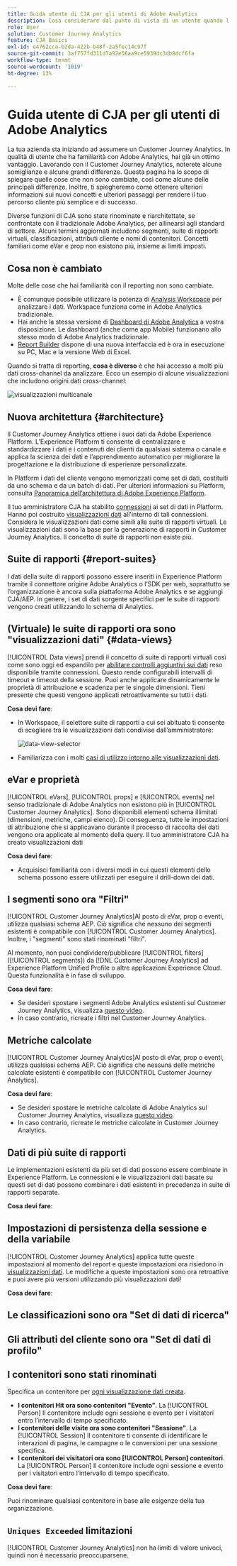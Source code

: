 ```yaml
---
title: Guida utente di CJA per gli utenti di Adobe Analytics
description: Cosa considerare dal punto di vista di un utente quando l’azienda sposta i dati da Adobe Analytics al Customer Journey Analytics
role: User
solution: Customer Journey Analytics
feature: CJA Basics
exl-id: e4762cca-b2da-422b-b48f-2a5fec14c97f
source-git-commit: 3af757fd311d7a92e56aa9ce5939dc3db8dcf6fa
workflow-type: tm+mt
source-wordcount: '1019'
ht-degree: 13%

---
```


# Guida utente di CJA per gli utenti di Adobe Analytics

La tua azienda sta iniziando ad assumere un Customer Journey Analytics. In qualità di utente che ha familiarità con Adobe Analytics, hai già un ottimo vantaggio. Lavorando con il Customer Journey Analytics, noterete alcune somiglianze e alcune grandi differenze. Questa pagina ha lo scopo di spiegare quelle cose che non sono cambiate, così come alcune delle principali differenze. Inoltre, ti spiegheremo come ottenere ulteriori informazioni sui nuovi concetti e ulteriori passaggi per rendere il tuo percorso cliente più semplice e di successo.

Diverse funzioni di CJA sono state rinominate e riarchitettate, se confrontate con il tradizionale Adobe Analytics, per allinearsi agli standard di settore. Alcuni termini aggiornati includono segmenti, suite di rapporti virtuali, classificazioni, attributi cliente e nomi di contenitori. Concetti familiari come eVar e prop non esistono più, insieme ai limiti imposti.

## Cosa non è cambiato

Molte delle cose che hai familiarità con il reporting non sono cambiate.

* È comunque possibile utilizzare la potenza di [Analysis Workspace](/help/analysis-workspace/home.md) per analizzare i dati. Workspace funziona come in Adobe Analytics tradizionale.
* Hai anche la stessa versione di [Dashboard di Adobe Analytics](/help/mobile-app/home.md) a vostra disposizione. Le dashboard (anche come app Mobile) funzionano allo stesso modo di Adobe Analytics tradizionale.
* [Report Builder](/help/report-builder/report-buider-overview.md) dispone di una nuova interfaccia ed è ora in esecuzione su PC, Mac e la versione Web di Excel.

Quando si tratta di reporting, **cosa è diverso** è che hai accesso a molti più dati cross-channel da analizzare. Ecco un esempio di alcune visualizzazioni che includono origini dati cross-channel:

![visualizzazioni multicanale](assets/cross-channel.png)

## Nuova architettura {#architecture}

Il Customer Journey Analytics ottiene i suoi dati da Adobe Experience Platform. L’Experience Platform ti consente di centralizzare e standardizzare i dati e i contenuti dei clienti da qualsiasi sistema o canale e applica la scienza dei dati e l’apprendimento automatico per migliorare la progettazione e la distribuzione di esperienze personalizzate.

In Platform i dati del cliente vengono memorizzati come set di dati, costituiti da uno schema e da un batch di dati. Per ulteriori informazioni su Platform, consulta [Panoramica dell’architettura di Adobe Experience Platform](https://experienceleague.adobe.com/docs/platform-learn/tutorials/intro-to-platform/basic-architecture.html?lang=it).

Il tuo amministratore CJA ha stabilito [connessioni](/help/connections/create-connection.md) ai set di dati in Platform. Hanno poi costruito [visualizzazioni dati](/help/data-views/data-views.md) all&#39;interno di tali connessioni. Considera le visualizzazioni dati come simili alle suite di rapporti virtuali. Le visualizzazioni dati sono la base per la generazione di rapporti in Customer Journey Analytics. Il concetto di suite di rapporti non esiste più.

## Suite di rapporti {#report-suites}

I dati della suite di rapporti possono essere inseriti in Experience Platform tramite il connettore origine Adobe Analytics o l’SDK per web, soprattutto se l’organizzazione è ancora sulla piattaforma Adobe Analytics e se aggiungi CJA/AEP. In genere, i set di dati sorgente specifici per le suite di rapporti vengono creati utilizzando lo schema di Analytics.

## (Virtuale) le suite di rapporti ora sono &quot;visualizzazioni dati&quot; {#data-views}

[!UICONTROL Data views] prendi il concetto di suite di rapporti virtuali così come sono oggi ed espandilo per [abilitare controlli aggiuntivi sui dati](/help/data-views/create-dataview.md) reso disponibile tramite connessioni. Questo rende configurabili intervalli di timeout e timeout della sessione. Puoi anche applicare dinamicamente le proprietà di attribuzione e scadenza per le singole dimensioni. Tieni presente che questi vengono applicati retroattivamente su tutti i dati.

**Cosa devi fare**:

* In Workspace, il selettore suite di rapporti a cui sei abituato ti consente di scegliere tra le visualizzazioni dati condivise dall’amministratore:

   ![data-view-selector](assets/data-views.png)

* Familiarizza con i molti [casi di utilizzo intorno alle visualizzazioni dati](/help/data-views/data-views-usecases.md).

## eVar e proprietà

[!UICONTROL eVars], [!UICONTROL props] e [!UICONTROL events] nel senso tradizionale di Adobe Analytics non esistono più in [!UICONTROL Customer Journey Analytics]. Sono disponibili elementi schema illimitati (dimensioni, metriche, campi elenco). Di conseguenza, tutte le impostazioni di attribuzione che si applicavano durante il processo di raccolta dei dati vengono ora applicate al momento della query. Il tuo amministratore CJA ha creato visualizzazioni dati

**Cosa devi fare**:

* Acquisisci familiarità con i diversi modi in cui questi elementi dello schema possono essere utilizzati per eseguire il drill-down dei dati.

## I segmenti sono ora &quot;Filtri&quot;

[!UICONTROL Customer Journey Analytics]Al posto di eVar, prop o eventi, utilizza qualsiasi schema AEP. Ciò significa che nessuno dei segmenti esistenti è compatibile con [!UICONTROL Customer Journey Analytics]. Inoltre, i &quot;segmenti&quot; sono stati rinominati &quot;filtri&quot;.

Al momento, non puoi condividere/pubblicare [!UICONTROL filters] ([!UICONTROL segments]) da [!DNL Customer Journey Analytics] ad Experience Platform Unified Profile o altre applicazioni Experience Cloud. Questa funzionalità è in fase di sviluppo.

**Cosa devi fare**:

* Se desideri spostare i segmenti Adobe Analytics esistenti sul Customer Journey Analytics, visualizza [questo video](https://experienceleague.adobe.com/docs/customer-journey-analytics-learn/tutorials/moving-adobe-analytics-segments-to-customer-journey-analytics.html?lang=it).
* In caso contrario, ricreate i filtri nel Customer Journey Analytics.

## Metriche calcolate

[!UICONTROL Customer Journey Analytics]Al posto di eVar, prop o eventi, utilizza qualsiasi schema AEP. Ciò significa che nessuna delle metriche calcolate esistenti è compatibile con [!UICONTROL Customer Journey Analytics].

**Cosa devi fare**:

* Se desideri spostare le metriche calcolate di Adobe Analytics sul Customer Journey Analytics, visualizza [questo video](https://experienceleague.adobe.com/docs/customer-journey-analytics-learn/tutorials/moving-your-calculated-metrics-from-adobe-analytics-to-customer-journey-analytics.html?lang=it).
* In caso contrario, ricreate le metriche calcolate in Customer Journey Analytics.


## Dati di più suite di rapporti

Le implementazioni esistenti da più set di dati possono essere combinate in Experience Platform. Le connessioni e le visualizzazioni dati basate su questi set di dati possono combinare i dati esistenti in precedenza in suite di rapporti separate.

**Cosa devi fare**:

## Impostazioni di persistenza della sessione e della variabile

[!UICONTROL Customer Journey Analytics] applica tutte queste impostazioni al momento del report e queste impostazioni ora risiedono in [visualizzazioni dati](/help/data-views/component-settings/persistence.md). Le modifiche a queste impostazioni sono ora retroattive e puoi avere più versioni utilizzando più visualizzazioni dati!

**Cosa devi fare**:

## Le classificazioni sono ora &quot;Set di dati di ricerca&quot;



## Gli attributi del cliente sono ora &quot;Set di dati di profilo&quot;


## I contenitori sono stati rinominati

Specifica un contenitore per [ogni visualizzazione dati creata](https://experienceleague.adobe.com/docs/analytics-platform/using/cja-dataviews/create-dataview.html?lang=en#containers).
* **I contenitori Hit ora sono contenitori &quot;Evento&quot;**. La [!UICONTROL Person] Il contenitore include ogni sessione e evento per i visitatori entro l’intervallo di tempo specificato.
* **I contenitori delle visite ora sono contenitori &quot;Sessione&quot;**. La [!UICONTROL Session] Il contenitore ti consente di identificare le interazioni di pagina, le campagne o le conversioni per una sessione specifica.
* **I contenitori dei visitatori ora sono [!UICONTROL Person] contenitori**. La [!UICONTROL Person] Il contenitore include ogni sessione e evento per i visitatori entro l’intervallo di tempo specificato.

**Cosa devi fare**:

Puoi rinominare qualsiasi contenitore in base alle esigenze della tua organizzazione.


## `Uniques Exceeded` limitazioni

[!UICONTROL Customer Journey Analytics] non ha limiti di valore univoci, quindi non è necessario preoccuparsene.
